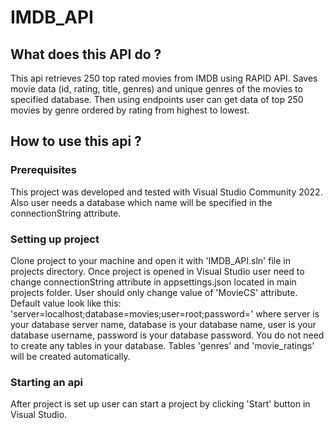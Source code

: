 # IMDB_API

## What does this API do ?
This api retrieves 250 top rated movies from IMDB using RAPID API. Saves movie data (id, rating, title, genres) and unique genres of the movies to specified database. Then using endpoints user can get data of top 250 movies by genre ordered by rating from highest to lowest.

## How to use this api ?
### Prerequisites
This project was developed and tested with Visual Studio Community 2022. Also user needs a database which name will be specified in the connectionString attribute.

### Setting up project
Clone project to your machine and open it with 'IMDB_API.sln' file in projects directory. Once project is opened in Visual Studio user need to change connectionString attribute in appsettings.json located in main projects folder. User should only change value of 'MovieCS' attribute. Default value look like this: 'server=localhost;database=movies;user=root;password=' where server is your database server name, database is your database name, user is your database username, password is your database password. You do not need to create any tables in your database. Tables 'genres' and 'movie_ratings' will be created automatically.

### Starting an api
After project is set up user can start a project by clicking 'Start' button in Visual Studio. 
